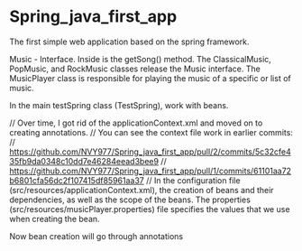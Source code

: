 # Spring_java_first_app
The first simple web application based on the spring framework.

Music - Interface. Inside is the getSong() method.
The ClassicalMusic, PopMusic, and RockMusic classes release the Music interface.
The MusicPlayer class is responsible for playing the music of a specific or list of music.

In the main testSpring class (TestSpring), work with beans.

// Over time, I got rid of the applicationContext.xml and moved on to creating annotations.
// You can see the context file work in earlier commits:
// https://github.com/NVY977/Spring_java_first_app/pull/2/commits/5c32cfe435fb9da0348c10dd7e46284eead3bee9
// https://github.com/NVY977/Spring_java_first_app/pull/1/commits/61101aa72b6801cfa56dc2f107415df85961aa37
// In the configuration file (src/resources/applicationContext.xml), the creation of beans and their dependencies, as well as the scope of the beans.
The properties (src/resources/musicPlayer.properties) file specifies the values that we use when creating the bean.

Now bean creation will go through annotations
